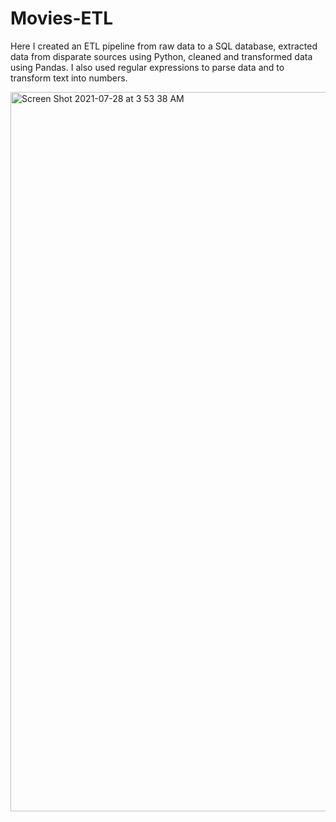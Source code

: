 # Movies-ETL

Here I created an ETL pipeline from raw data to a SQL database, extracted data from disparate sources using Python, cleaned and transformed data using Pandas.
I also used regular expressions to parse data and to transform text into numbers.

<img width="1151" alt="Screen Shot 2021-07-28 at 3 53 38 AM" src="https://user-images.githubusercontent.com/73204192/127285406-c2d4cbbf-03be-4373-b93a-b987e2014e40.png">
